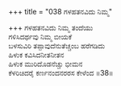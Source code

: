 +++
title = "038 ಗಳಹತನವಿದು ನಿಮ್ಮ"

+++
ಗಳಹತನವಿದು ನಿಮ್ಮ ತಂದೆಯು  
ಗಳಿಸಿದರ್ಥವು ನಿಮ್ಮ ಬೀಯಕೆ  
ಬಳಸುವಿರಿ ತಪ್ಪಾವುದೆನುತೆಚ್ಚಂಬ ಹರೆಗಡಿದು  
ಹಿಳುಕ ಕವಿಸಿದನೀತನೀತನ  
ಹಿಳುಕ ಮುರಿದೊಡನೆಚ್ಚು ಭೀಮನ  
ಕೆಳರಿಚಿದರೈ ಕರ್ಣನಂದನರರಸ ಕೇಳೆಂದ      ॥38॥